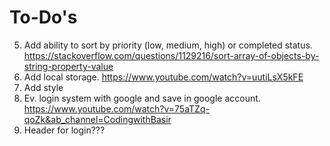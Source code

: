 # To-Do's
5. Add ability to sort by priority (low, medium, high) or completed status. https://stackoverflow.com/questions/1129216/sort-array-of-objects-by-string-property-value
6. Add local storage. https://www.youtube.com/watch?v=uutiLsX5kFE
7. Add style
8. Ev. login system with google and save in google account. https://www.youtube.com/watch?v=75aTZq-qoZk&ab_channel=CodingwithBasir
9. Header for login???